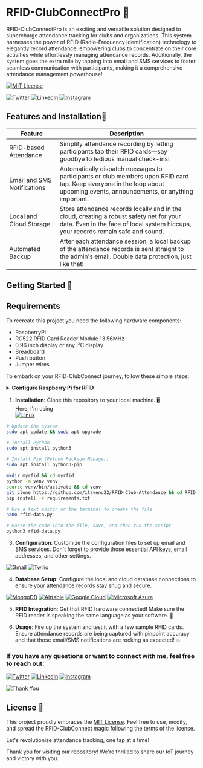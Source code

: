 # RFID-ClubConnectPro 🚀

RFID-ClubConnectPro is an exciting and versatile solution designed to supercharge attendance tracking for clubs and organizations. This system harnesses the power of RFID (Radio-Frequency Identification) technology to elegantly record attendance, empowering clubs to concentrate on their core activities while effortlessly managing attendance records. Additionally, the system goes the extra mile by tapping into email and SMS services to foster seamless communication with participants, making it a comprehensive attendance management powerhouse!

[![MIT License](https://img.shields.io/badge/License-MIT-green.svg)](https://choosealicense.com/licenses/mit/)

[![Twitter](https://img.shields.io/badge/Twitter-1DA1F2?style=for-the-badge&logo=twitter&logoColor=white)](https://twitter.com/venukanthan_bs)
[![LinkedIn](https://img.shields.io/badge/LinkedIn-0077B5?style=for-the-badge&logo=linkedin&logoColor=white)](https://linkedin.com/in/venukanthan)
[![Instagram](https://img.shields.io/badge/Instagram-E4405F?style=for-the-badge&logo=instagram&logoColor=white)](https://instagram.com/itsvenu22)

## Features and Installation🌟
| Feature                       | Description                                                                                         |
|-------------------------------|-----------------------------------------------------------------------------------------------------|
| RFID-based Attendance         | Simplify attendance recording by letting participants tap their RFID cards—say goodbye to tedious manual check-ins! |
| Email and SMS Notifications   | Automatically dispatch messages to participants or club members upon RFID card tap. Keep everyone in the loop about upcoming events, announcements, or anything important. |
| Local and Cloud Storage       | Store attendance records locally and in the cloud, creating a robust safety net for your data. Even in the face of local system hiccups, your records remain safe and sound. |
| Automated Backup              | After each attendance session, a local backup of the attendance records is sent straight to the admin's email. Double data protection, just like that! |

## Getting Started 🚀

## Requirements
To recreate this project you need the following hardware components:
- RaspberryPi
- RC522 RFID Card Reader Module 13.56MHz
- 0.96 inch display or any I²C display
- Breadboard
- Push button
- Jumper wires

To embark on your RFID-ClubConnect journey, follow these simple steps:
<details>
  <summary><strong>Configure Raspberry Pi for RFID</strong></summary>
  
---
    
  **Important:** Check SPI interface:
  
  1. Run `sudo raspi-config`.
  2. Choose `Interfacing Options` > `SPI` (P4).
  3. Confirm enabling SPI.
  4. Wait for enabling.
  5. Restart: `sudo reboot`.
  
  Check SPI: `lsmod | grep spi`.
  - If `spi_bcm2835` is present, move on.
  - If not, follow:
  
  Edit config: `sudo nano /boot/config.txt`.
  - Remove "#" from `dtparam=spi=on` or add it.
  - If absent, add `dtparam=spi=on`.
  
  Save (Ctrl + O), exit (Ctrl + X).
  Reboot: `sudo reboot`.
  
  This ensures the SPI interface is properly enabled on your Raspberry Pi.

---
  
</details>

1. **Installation**: Clone this repository to your local machine. 🖥️
<br>Here, I'm using
<br>[![Linux](https://img.shields.io/badge/Linux-FCC624?style=for-the-badge&logo=linux&logoColor=black)](https://www.linux.org/)

```bash
# Update the system
sudo apt update && sudo apt upgrade

# Install Python
sudo apt install python3

# Install Pip (Python Package Manager)
sudo apt install python3-pip
```
```bash
mkdir myrfid && cd myrfid
python -m venv venv
source venv/bin/activate && cd venv
git clone https://github.com/itsvenu22/RFID-Club-Attendance && cd RFID-Club-Attendance
pip install -r requirements.txt
```
```bash
# Use a text editor or the terminal to create the file
nano rfid-data.py

# Paste the code into the file, save, and then run the script
python3 rfid-data.py

```
    

3. **Configuration**: Customize the configuration files to set up email and SMS services. Don't forget to provide those essential API keys, email addresses, and other settings.

[![Gmail](https://img.shields.io/badge/Gmail-D14836?style=for-the-badge&logo=gmail&logoColor=white)](mailto:your_email@example.com)
[![Twilio](https://img.shields.io/badge/Twilio-F22F46?style=for-the-badge&logo=Twilio&logoColor=white)](https://www.twilio.com/)

4. **Database Setup**: Configure the local and cloud database connections to ensure your attendance records stay snug and secure.

[![MongoDB](https://img.shields.io/badge/MongoDB-4EA94B?style=for-the-badge&logo=mongodb&logoColor=white)](https://www.mongodb.com/)
[![Airtable](https://img.shields.io/badge/Airtable-18BFFF?style=for-the-badge&logo=Airtable&logoColor=white)](https://www.airtable.com/)
[![Google Cloud](https://img.shields.io/badge/Google_Cloud-4285F4?style=for-the-badge&logo=google-cloud&logoColor=white)](https://cloud.google.com/)
[![Microsoft Azure](https://img.shields.io/badge/microsoft%20azure-0089D6?style=for-the-badge&logo=microsoft-azure&logoColor=white)](https://azure.microsoft.com/)



5. **RFID Integration**: Get that RFID hardware connected! Make sure the RFID reader is speaking the same language as your software. 📡

6. **Usage**: Fire up the system and test it with a few sample RFID cards. Ensure attendance records are being captured with pinpoint accuracy and that those email/SMS notifications are rocking as expected! 💥
   


<h3 align="left">If you have any questions or want to connect with me, feel free to reach out:</h3>

[![Twitter](https://img.shields.io/badge/Twitter-1DA1F2?style=for-the-badge&logo=twitter&logoColor=white)](https://twitter.com/venukanthan_bs)
[![LinkedIn](https://img.shields.io/badge/LinkedIn-0077B5?style=for-the-badge&logo=linkedin&logoColor=white)](https://linkedin.com/in/venukanthan)
[![Instagram](https://img.shields.io/badge/Instagram-E4405F?style=for-the-badge&logo=instagram&logoColor=white)](https://instagram.com/itsvenu22)


  
[![Thank You](https://img.shields.io/badge/Thank_You-For_Visiting_My_Repository!-brightgreen?style=for-the-badge&logo=heart)](https://github.com/itsvenu22)
## License 📜

This project proudly embraces the [MIT License](LICENSE). Feel free to use, modify, and spread the RFID-ClubConnect magic following the terms of the license.

Let's revolutionize attendance tracking, one tap at a time!



  Thank you for visiting our repository! We're thrilled to share our IoT journey and victory with you.


